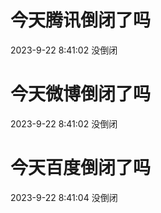 # 今天腾讯倒闭了吗

2023-9-22 8:41:02 没倒闭

# 今天微博倒闭了吗

2023-9-22 8:41:02 没倒闭

# 今天百度倒闭了吗

2023-9-22 8:41:04 没倒闭


